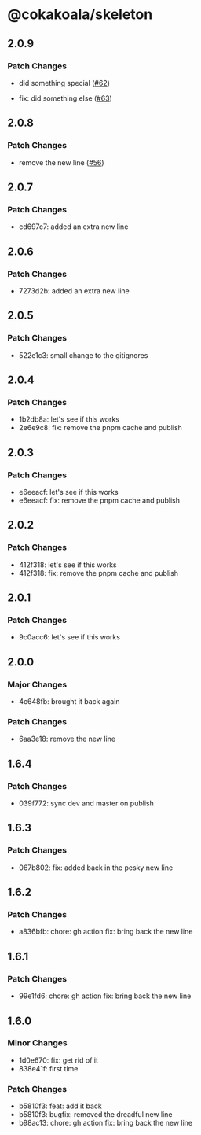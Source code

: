 # @cokakoala/skeleton

## 2.0.9

### Patch Changes

- did something special ([#62](https://github.com/AdrianGonz97/experimental-skeleton-monorepo/pull/62))

- fix: did something else ([#63](https://github.com/AdrianGonz97/experimental-skeleton-monorepo/pull/63))

## 2.0.8

### Patch Changes

- remove the new line ([#56](https://github.com/AdrianGonz97/experimental-skeleton-monorepo/pull/56))

## 2.0.7

### Patch Changes

- cd697c7: added an extra new line

## 2.0.6

### Patch Changes

- 7273d2b: added an extra new line

## 2.0.5

### Patch Changes

- 522e1c3: small change to the gitignores

## 2.0.4

### Patch Changes

- 1b2db8a: let's see if this works
- 2e6e9c8: fix: remove the pnpm cache and publish

## 2.0.3

### Patch Changes

- e6eeacf: let's see if this works
- e6eeacf: fix: remove the pnpm cache and publish

## 2.0.2

### Patch Changes

- 412f318: let's see if this works
- 412f318: fix: remove the pnpm cache and publish

## 2.0.1

### Patch Changes

- 9c0acc6: let's see if this works

## 2.0.0

### Major Changes

- 4c648fb: brought it back again

### Patch Changes

- 6aa3e18: remove the new line

## 1.6.4

### Patch Changes

- 039f772: sync dev and master on publish

## 1.6.3

### Patch Changes

- 067b802: fix: added back in the pesky new line

## 1.6.2

### Patch Changes

- a836bfb: chore: gh action
  fix: bring back the new line

## 1.6.1

### Patch Changes

- 99e1fd6: chore: gh action
  fix: bring back the new line

## 1.6.0

### Minor Changes

- 1d0e670: fix: get rid of it
- 838e41f: first time

### Patch Changes

- b5810f3: feat: add it back
- b5810f3: bugfix: removed the dreadful new line
- b98ac13: chore: gh action
  fix: bring back the new line
